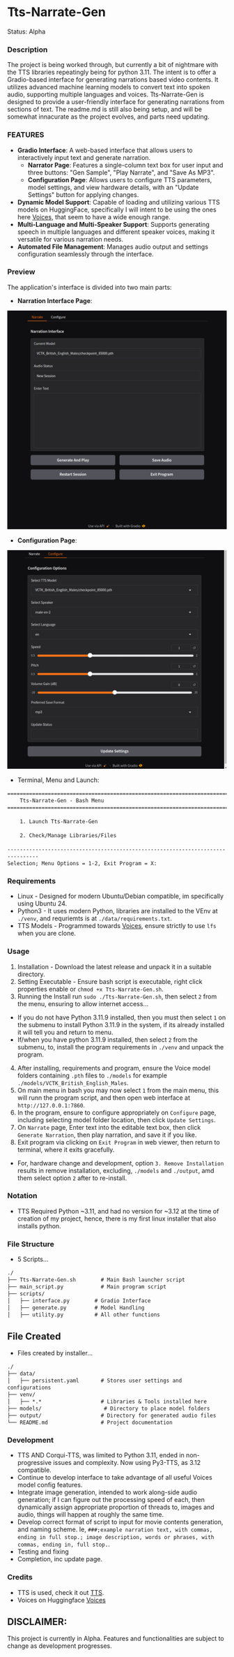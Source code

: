 # Tts-Narrate-Gen
Status: Alpha

### Description
The project is being worked through, but currently a bit of nightmare with the TTS libraries repeatingly being for python 3.11. The intent is to offer a Gradio-based interface for generating narrations based video contents. It utilizes advanced machine learning models to convert text into spoken audio, supporting multiple languages and voices. Tts-Narrate-Gen is designed to provide a user-friendly interface for generating narrations from sections of text. The readme.md is still also being setup, and will be somewhat innacurate as the project evolves, and parts need updating.

### FEATURES
- **Gradio Interface**: A web-based interface that allows users to interactively input text and generate narration.
  - **Narrator Page**: Features a single-column text box for user input and three buttons: "Gen Sample", "Play Narrate", and "Save As MP3".
  - **Configuration Page**: Allows users to configure TTS parameters, model settings, and view hardware details, with an "Update Settings" button for applying changes.
- **Dynamic Model Support**: Capable of loading and utilizing various TTS models on HuggingFace, specifically I will intent to be using the ones here [Voices](https://huggingface.co/voices), that seem to have a wide enough range.
- **Multi-Language and Multi-Speaker Support**: Supports generating speech in multiple languages and different speaker voices, making it versatile for various narration needs.
- **Automated File Management**: Manages audio output and settings configuration seamlessly through the interface.

### Preview
The application's interface is divided into two main parts:
- **Narration Interface Page**:

![Narration Interface](media/narrate.png)

- **Configuration Page**:

![Configuration Interface](media/configure_page.png)

- Terminal, Menu and Launch:
```
================================================================================
    Tts-Narrate-Gen - Bash Menu
================================================================================

    1. Launch Tts-Narrate-Gen

    2. Check/Manage Libraries/Files

--------------------------------------------------------------------------------
Selection; Menu Options = 1-2, Exit Program = X: 
```

### Requirements
- Linux - Designed for modern Ubuntu/Debian compatible, im specifically using Ubuntu 24.
- Python3 - It uses modern Python, libraries are installed to the VEnv at `./venv`, and requriemts is at `./data/requirements.txt`.
- TTS Models - Programmed towards [Voices](https://huggingface.co/voices), ensure strictly to use `lfs` when you are clone. 

### Usage
1. Installation - Download the latest release and unpack it in a suitable directory.
2. Setting Executable - Ensure bash script is executable, right click properties enable or `chmod +x Tts-Narrate-Gen.sh`.
3. Running the Install run `sudo ./Tts-Narrate-Gen.sh`, then select `2` from the menu, ensuring to allow internet access...
- If you do not have Python 3.11.9 installed, then you must then select `1` on the submenu to install Python 3.11.9 in the system, if its already installed it will tell you and return to menu. 
- If/when you have python 3.11.9 installed, then select `2` from the submenu, to, install the program requirements in `./venv` and unpack the program.
4. After installing, requirements and program, ensure the Voice model folders containing `.pth` files to `./models` for example `./models/VCTK_British_English_Males`. 
5. On main menu in bash you may now select `1` from the main menu, this will runn the program script, and then open web interface at `http://127.0.0.1:7860`.
4. In the program, ensure to configure appropriately on `Configure` page, including selecting model folder location, then click `Update Settings`.
5. On `Narrate` page, Enter text into the editable text box, then click `Generate Narration`, then play narration, and save it if you like. 
5. Exit program via clicking on `Exit Program` in web viewer, then return to terminal, where it exits gracefully.
- For, hardware change and development, option `3. Remove Installation` results in remove installation, excluding, `./models` and `./output`, amd them select option `2` after to re-install.  

### Notation
- TTS Required Python ~3.11, and had no version for ~3.12 at the time of creation of my project, hence, there is my first linux installer that also installs python.

### File Structure
- 5 Scripts...
```
./
├── Tts-Narrate-Gen.sh        # Main Bash launcher script
├── main_script.py            # Main program script
├── scripts/
│   ├── interface.py        # Gradio Interface
│   ├── generate.py         # Model Handling
│   ├── utility.py          # All other functions
```

## File Created
- Files created by installer...
```
./
├── data/
│   ├── persistent.yaml       # Stores user settings and configurations
├── venv/
│   ├── *.*                   # Libraries & Tools installed here
├── models/                    # Directory to place model folders
├── output/                   # Directory for generated audio files
└── README.md                 # Project documentation
```

### Development
- TTS AND Corqui-TTS, was limited to Python 3.11, ended in non-progressive issues and complexity. Now using Py3-TTS, as 3.12 compatible.
- Continue to develop interface to take advantage of all useful Voices model config features.
- Integrate image generation, intended to work along-side audio generation; if I can figure out the processing speed of each, then dynamically assign appropriate proportion of threads to, images and audio, things will happen at roughly the same time.
- Develop correct format of script to input for movie contents generation, and naming scheme. Ie, `###;example narration text, with commas, ending in full stop.; image description, words or phrases, with commas, ending in, full stop.`.
- Testing and fixing
- Completion, inc update page.

### Credits
- TTS is used, check it out [TTS](https://github.com/coqui-ai/TTS).
- Voices on Huggingface [Voices](https://huggingface.co/voices) 

## DISCLAIMER:
This project is currently in Alpha. Features and functionalities are subject to change as development progresses.
